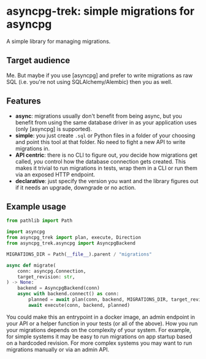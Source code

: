 # asyncpg-trek: simple migrations for asyncpg

A simple library for managing migrations.

## Target audience

Me.
But maybe if you use [asyncpg] and prefer to write migrations as raw SQL (i.e. you're not using SQLAlchemy/Alembic) then you as well.

## Features

- **async**: migrations usually don't benefit from being async, but you benefit from using the same database driver in as your application uses (only [asyncpg] is supported).
- **simple**: you just create `.sql` or Python files in a folder of your choosing and point this tool at that folder. No need to fight a new API to write migrations in.
- **API centric**: there is no CLI to figure out, _you_ decide how migrations get called, _you_ control how the database connection gets created. This makes it trivial to run migrations in tests, wrap them in a CLI or run them via an exposed HTTP endpoint.
- **declarative**: just specify the version you want and the library figures out if it needs an upgrade, downgrade or no action.

## Example usage

```python
from pathlib import Path

import asyncpg
from asyncpg_trek import plan, execute, Direction
from asyncpg_trek.asyncpg import AsyncpgBackend

MIGRATIONS_DIR = Path(__file__).parent / "migrations"

async def migrate(
    conn: asyncpg.Connection,
    target_revision: str,
) -> None:
    backend = AsyncpgBackend(conn)
    async with backend.connect() as conn:
        planned = await plan(conn, backend, MIGRATIONS_DIR, target_revision=target_revision, direction=Direction.up)
        await execute(conn, backend, planned)
```

You could make this an entrypoint in a docker image, an admin endpoint in your API or a helper function in your tests (or all of the above).
How you run your migrations depends on the complexity of your system.
For example, for simple systems it may be easy to run migrations on app startup based on a hardcoded revision.
For more complex systems you may want to run migrations manually or via an admin API.
